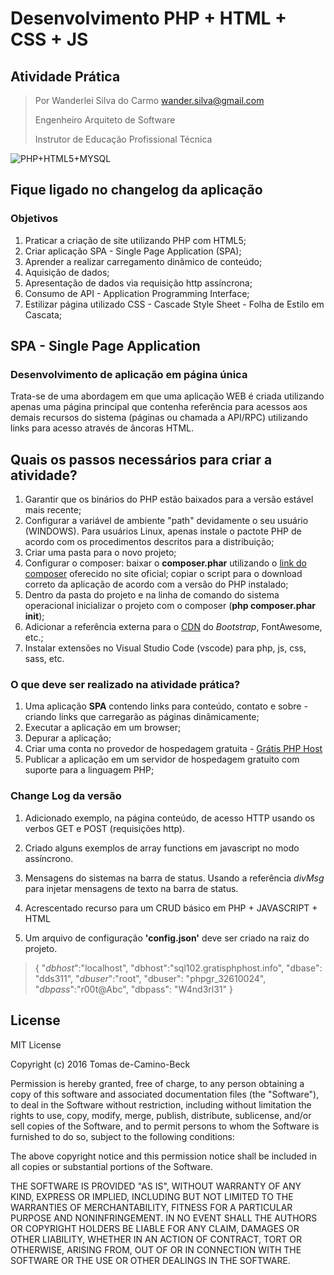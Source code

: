 # Desenvolvimento PHP + HTML + CSS + JS
## Atividade Prática

> Por Wanderlei Silva do Carmo <wander.silva@gmail.com>
>
> Engenheiro Arquiteto de Software
>
> Instrutor de Educação Profissional Técnica
>

![PHP+HTML5+MYSQL](https://www.yoan-jouve.com/wp-content/uploads/2020/12/520-5206022_php-mysql-logo-png-transparent-png-768x589.png "Logo PHP")

## Fique ligado no changelog da aplicação

### Objetivos
1. Praticar a criação de site utilizando PHP com HTML5;
2. Criar aplicação SPA - Single Page Application (SPA);
3. Aprender a realizar carregamento dinâmico de conteúdo;
4. Aquisição de dados;
5. Apresentação de dados via requisição http assíncrona;
6. Consumo de API - Application Programming Interface;
7. Estilizar página utilizado CSS - Cascade Style Sheet - Folha de Estilo em Cascata;

## SPA - Single Page Application
### Desenvolvimento de aplicação em página única
Trata-se de uma abordagem em que uma aplicação WEB é criada utilizando apenas uma página principal que contenha referência para acessos aos demais recursos do sistema (páginas ou chamada a API/RPC) utilizando links para acesso através de âncoras HTML.

## Quais os passos necessários para criar a atividade?
1. Garantir que os binários do PHP estão baixados para a versão estável mais recente;
2. Configurar a variável de ambiente "path" devidamente  o seu usuário (WINDOWS). Para usuários Linux, apenas instale o pactote PHP de acordo com os procedimentos descritos para a distribuição;
3. Criar uma pasta para o novo projeto;
4. Configurar o composer: baixar o **composer.phar** utilizando o  [link do composer](https://getcomposer.org/download/ "composer") oferecido no site oficial; copiar o script  para o download correto da aplicação de acordo com a versão do PHP instalado;
5. Dentro da pasta do projeto e na linha de comando do sistema operacional inicializar o projeto com o composer (**php composer.phar init**); 
6. Adicionar a referência externa para o [CDN](https://www.bootstrapcdn.com/ "Link para CDN bootstrap e font-awesome") do _Bootstrap_, FontAwesome, etc.;
7. Instalar extensões no Visual Studio Code (vscode) para php, js, css, sass, etc.

### O que deve ser realizado na atividade prática?
1. Uma aplicação **SPA** contendo links para conteúdo, contato e sobre - criando links que carregarão as páginas dinâmicamente;
2. Executar a aplicação em um browser;
3. Depurar a aplicação;
4. Criar uma conta no provedor de hospedagem gratuita - [Grátis PHP Host](http://www.gratisphphost.info/?i=1 "Grátis PHP Host")
5. Publicar a aplicação em um servidor de hospedagem gratuito com suporte para a linguagem PHP;


### Change Log da versão
1. Adicionado exemplo, na página conteúdo, de acesso HTTP usando os verbos GET e POST (requisições http).

2. Criado alguns exemplos de array functions em javascript no modo assíncrono. 

3. Mensagens do sistemas na barra de status. Usando a referência *divMsg* para injetar mensagens de texto na barra de status.

4. Acrescentado recurso para um CRUD básico em PHP + JAVASCRIPT + HTML

5. Um arquivo de configuração **'config.json'** deve ser criado na raiz do projeto.
>{
>    "_dbhost_":"localhost",
>    "dbhost":"sql102.gratisphphost.info",
>    "dbase": "dds311",
>    "_dbuser_":"root", 
>     "dbuser": "phpgr_32610024",
>    "_dbpass_":"r00t@Abc",
>    "dbpass": "W4nd3rl31" 
>}
 
## License

MIT License

Copyright (c) 2016 Tomas de-Camino-Beck

Permission is hereby granted, free of charge, to any person obtaining a copy of this software and associated documentation files (the "Software"), to deal in the Software without restriction, including without limitation the rights to use, copy, modify, merge, publish, distribute, sublicense, and/or sell copies of the Software, and to permit persons to whom the Software is furnished to do so, subject to the following conditions:

The above copyright notice and this permission notice shall be included in all copies or substantial portions of the Software.

THE SOFTWARE IS PROVIDED "AS IS", WITHOUT WARRANTY OF ANY KIND, EXPRESS OR IMPLIED, INCLUDING BUT NOT LIMITED TO THE WARRANTIES OF MERCHANTABILITY, FITNESS FOR A PARTICULAR PURPOSE AND NONINFRINGEMENT. IN NO EVENT SHALL THE AUTHORS OR COPYRIGHT HOLDERS BE LIABLE FOR ANY CLAIM, DAMAGES OR OTHER LIABILITY, WHETHER IN AN ACTION OF CONTRACT, TORT OR OTHERWISE, ARISING FROM, OUT OF OR IN CONNECTION WITH THE SOFTWARE OR THE USE OR OTHER DEALINGS IN THE SOFTWARE.